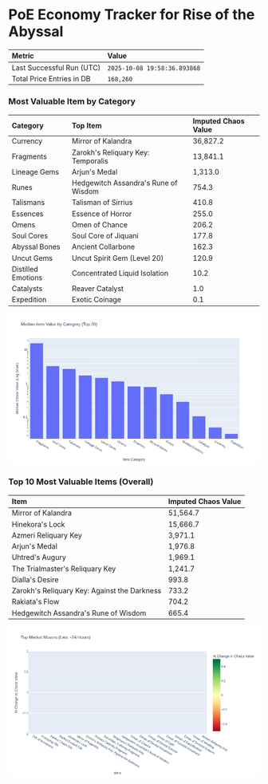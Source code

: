 # PoE Economy Tracker for Rise of the Abyssal

<!-- START_MAINTENANCE -->
| Metric | Value |
|:---|:---|
| Last Successful Run (UTC) | `2025-10-08 19:58:36.893868` |
| Total Price Entries in DB | `168,260` |

<!-- END_MAINTENANCE -->

<!-- START_DATAFRAME_DEBUG -->
<!-- END_DATAFRAME_DEBUG -->

<!-- START_CATEGORY_ANALYSIS -->
### Most Valuable Item by Category
| Category | Top Item | Imputed Chaos Value |
| :--- | :--- | :--- |
| Currency | Mirror of Kalandra | 36,827.2 |
| Fragments | Zarokh's Reliquary Key: Temporalis | 13,841.1 |
| Lineage Gems | Arjun's Medal | 1,313.0 |
| Runes | Hedgewitch Assandra's Rune of Wisdom | 754.3 |
| Talismans | Talisman of Sirrius | 410.8 |
| Essences | Essence of Horror | 255.0 |
| Omens | Omen of Chance | 206.2 |
| Soul Cores | Soul Core of Jiquani | 177.8 |
| Abyssal Bones | Ancient Collarbone | 162.3 |
| Uncut Gems | Uncut Spirit Gem (Level 20) | 120.9 |
| Distilled Emotions | Concentrated Liquid Isolation | 10.2 |
| Catalysts | Reaver Catalyst | 1.0 |
| Expedition | Exotic Coinage | 0.1 |


![Category Analysis Chart](charts/category_analysis.png)
<!-- END_ANALYSIS -->

<!-- START_ANALYSIS -->
### Top 10 Most Valuable Items (Overall)
| Item | Imputed Chaos Value |
| :--- | :--- |
| Mirror of Kalandra | 51,564.7 |
| Hinekora's Lock | 15,666.7 |
| Azmeri Reliquary Key | 3,971.1 |
| Arjun's Medal | 1,976.8 |
| Uhtred's Augury | 1,969.1 |
| The Trialmaster's Reliquary Key | 1,241.7 |
| Dialla's Desire | 993.8 |
| Zarokh's Reliquary Key: Against the Darkness | 733.2 |
| Rakiata's Flow | 704.2 |
| Hedgewitch Assandra's Rune of Wisdom | 665.4 |


![Market Movers Chart](charts/market_movers.png)
<!-- END_ANALYSIS -->
